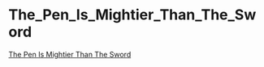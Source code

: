# The_Pen_Is_Mightier_Than_The_Sword

[The Pen Is Mightier Than The Sword](https://week-1-homework-121.superhi.com/)
